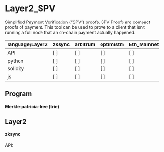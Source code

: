 # Layer2_SPV

Simplified Payment Verification (“SPV”) proofs. SPV Proofs are compact proofs of payment. This tool can be used to prove to a client that isn’t running a full node that an on-chain payment actually happened.

|  language\Layer2 | zksync | arbitrum | optimistm | Eth_Mainnet | polygon | 
| ----      | ---- | ---- | ---- | ---- | ---- |
|  API      | [ ] | [ ] | [ ] |  [ ] |  [ ] |
|  python   | [ ] | [ ] | [ ] |  [ ] |  [ ] |
|  solidity | [ ] | [ ] | [ ] |  [ ] |  [ ] |
|  js       | [ ] | [ ] | [ ] |  [ ] |  [ ] |



## Program

#### Merkle-patricia-tree (trie) 




## Layer2
#### zksync

API:


